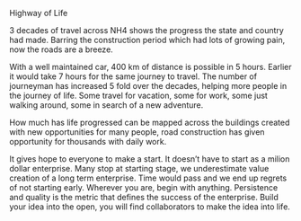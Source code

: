 Highway of Life 

3 decades of travel across NH4 shows the progress the state and country had made.
Barring the construction period which had lots of growing pain, now the roads are a breeze. 

With a well maintained car, 400 km of distance is possible in 5 hours.  Earlier it would take 7 hours for the same journey to travel. 
The number of journeyman has increased 5 fold over the decades, helping more people in the journey of life. Some travel for vacation, some for work, some just walking around, some in search of a new adventure. 

How much has life progressed can be mapped across the buildings created with new opportunities for many people,  road construction has given opportunity for thousands  with daily work. 

It gives hope to everyone to make a start. It doesn’t have to start as a milion dollar enterprise. 
Many stop at starting stage,  we underestimate value creation of a long term enterprise. Time would pass and we end up regrets of not starting early. Wherever you are, begin with anything. Persistence and quality is the metric that defines the success of the enterprise. Build your idea into the open, you will find collaborators to make the idea into life. 


